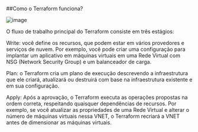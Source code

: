 ##Como o Terraform funciona?

![image](https://github.com/thiago88sp/terraform-treinamento/assets/54182968/08a241ca-43f8-4cf8-8a66-9c084296ead1)

O fluxo de trabalho principal do Terraform consiste em três estágios:

Write: você define os recursos, que podem estar em vários provedores e serviços de nuvem. Por exemplo, você pode criar uma configuração para implantar um aplicativo em máquinas virtuais em uma Rede Virtual com NSG (Network Security Group) e um balanceador de carga.

Plan: o Terraform cria um plano de execução descrevendo a infraestrutura que ele criará, atualizará ou destruirá com base na infraestrutura existente e em sua configuração.

Apply: Após a aprovação, o Terraform executa as operações propostas na ordem correta, respeitando quaisquer dependências de recursos. Por exemplo, se você atualizar as propriedades de uma Rede Virtual e alterar o número de máquinas virtuais nessa VNET, o Terraform recriará a VNET antes de dimensionar as máquinas virtuais.


